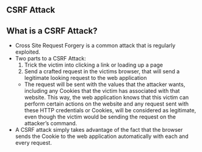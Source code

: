 ## CSRF Attack

## What is a CSRF Attack?
  * Cross Site Request Forgery is a common attack that is regularly exploited. 
  * Two parts to a CSRF Attack:
    1) Trick the victim into clicking a link or loading up a page
    2) Send a crafted request in the victims browser, that will send a legitimate looking request to the web application
    * The request will be sent with the values that the attacker wants, including any Cookies that the victim has associated with that website. This way, the web application knows that this victim can perform certain actions on the website and any request sent with these HTTP credentials or Cookies, will be considered as legitimate, even though the victim would be sending the request on the attacker’s command.
  * A CSRF attack simply takes advantage of the fact that the browser sends the Cookie to the web application automatically with each and every request.